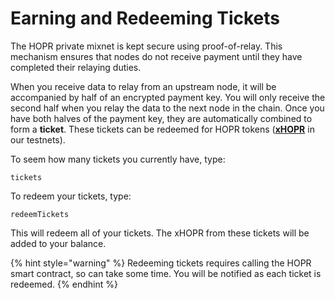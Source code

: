 # Earning and Redeeming Tickets

The HOPR private mixnet is kept secure using proof-of-relay. This mechanism ensures that nodes do not receive payment until they have completed their relaying duties.

When you receive data to relay from an upstream node, it will be accompanied by half of an encrypted payment key. You will only receive the second half when you relay the data to the next node in the chain. Once you have both halves of the payment key, they are automatically combined to form a **ticket**. These tickets can be redeemed for HOPR tokens \([**xHOPR**](../core-concepts/tokens/hopr-tokens.md) in our testnets\).

To seem how many tickets you currently have, type:

```text
tickets
```

To redeem your tickets, type:

```text
redeemTickets
```

This will redeem all of your tickets. The xHOPR from these tickets will be added to your balance.

{% hint style="warning" %}
Redeeming tickets requires calling the HOPR smart contract, so can take some time. You will be notified as each ticket is redeemed.
{% endhint %}

